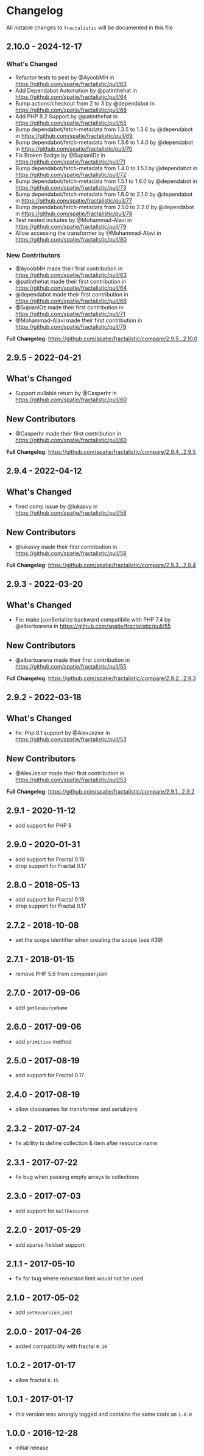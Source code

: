 # Changelog

All notable changes to `fractalistic` will be documented in this file

## 2.10.0 - 2024-12-17

### What's Changed

* Refactor tests to pest by @AyoobMH in https://github.com/spatie/fractalistic/pull/63
* Add Dependabot Automation by @patinthehat in https://github.com/spatie/fractalistic/pull/64
* Bump actions/checkout from 2 to 3 by @dependabot in https://github.com/spatie/fractalistic/pull/66
* Add PHP 8.2 Support by @patinthehat in https://github.com/spatie/fractalistic/pull/65
* Bump dependabot/fetch-metadata from 1.3.5 to 1.3.6 by @dependabot in https://github.com/spatie/fractalistic/pull/69
* Bump dependabot/fetch-metadata from 1.3.6 to 1.4.0 by @dependabot in https://github.com/spatie/fractalistic/pull/70
* Fix Broken Badge by @SupianIDz in https://github.com/spatie/fractalistic/pull/71
* Bump dependabot/fetch-metadata from 1.4.0 to 1.5.1 by @dependabot in https://github.com/spatie/fractalistic/pull/72
* Bump dependabot/fetch-metadata from 1.5.1 to 1.6.0 by @dependabot in https://github.com/spatie/fractalistic/pull/73
* Bump dependabot/fetch-metadata from 1.6.0 to 2.1.0 by @dependabot in https://github.com/spatie/fractalistic/pull/77
* Bump dependabot/fetch-metadata from 2.1.0 to 2.2.0 by @dependabot in https://github.com/spatie/fractalistic/pull/78
* Test nested includes by @Mohammad-Alavi in https://github.com/spatie/fractalistic/pull/79
* Allow accessing the transformer by @Mohammad-Alavi in https://github.com/spatie/fractalistic/pull/80

### New Contributors

* @AyoobMH made their first contribution in https://github.com/spatie/fractalistic/pull/63
* @patinthehat made their first contribution in https://github.com/spatie/fractalistic/pull/64
* @dependabot made their first contribution in https://github.com/spatie/fractalistic/pull/66
* @SupianIDz made their first contribution in https://github.com/spatie/fractalistic/pull/71
* @Mohammad-Alavi made their first contribution in https://github.com/spatie/fractalistic/pull/79

**Full Changelog**: https://github.com/spatie/fractalistic/compare/2.9.5...2.10.0

## 2.9.5 - 2022-04-21

## What's Changed

- Support nullable return by @Casperhr in https://github.com/spatie/fractalistic/pull/60

## New Contributors

- @Casperhr made their first contribution in https://github.com/spatie/fractalistic/pull/60

**Full Changelog**: https://github.com/spatie/fractalistic/compare/2.9.4...2.9.5

## 2.9.4 - 2022-04-12

## What's Changed

- fixed comp issue by @lukasvy in https://github.com/spatie/fractalistic/pull/58

## New Contributors

- @lukasvy made their first contribution in https://github.com/spatie/fractalistic/pull/58

**Full Changelog**: https://github.com/spatie/fractalistic/compare/2.9.3...2.9.4

## 2.9.3 - 2022-03-20

## What's Changed

- Fix: make jsonSerialize backward compatibile with PHP 7.4 by @albertoarena in https://github.com/spatie/fractalistic/pull/55

## New Contributors

- @albertoarena made their first contribution in https://github.com/spatie/fractalistic/pull/55

**Full Changelog**: https://github.com/spatie/fractalistic/compare/2.9.2...2.9.3

## 2.9.2 - 2022-03-18

## What's Changed

- fix: Php 8.1 support by @AlexJezior in https://github.com/spatie/fractalistic/pull/53

## New Contributors

- @AlexJezior made their first contribution in https://github.com/spatie/fractalistic/pull/53

**Full Changelog**: https://github.com/spatie/fractalistic/compare/2.9.1...2.9.2

## 2.9.1 - 2020-11-12

- add support for PHP 8

## 2.9.0 - 2020-01-31

- add support for Fractal 0.18
- drop support for Fractal 0.17

## 2.8.0 - 2018-05-13

- add support for Fractal 0.18
- drop support for Fractal 0.17

## 2.7.2 - 2018-10-08

- set the scope identifier when creating the scope (see #39)

## 2.7.1 - 2018-01-15

- remove PHP 5.6 from composer.json

## 2.7.0 - 2017-09-06

- add `getResourceName`

## 2.6.0 - 2017-09-06

- add `primitive` method

## 2.5.0 - 2017-08-19

- add support for Fractal 0.17

## 2.4.0 - 2017-08-19

- allow classnames for transformer and serializers

## 2.3.2 - 2017-07-24

- fix ability to define collection & item after resource name

## 2.3.1 - 2017-07-22

- fix bug when passing empty arrays to collections

## 2.3.0 - 2017-07-03

- add support for `NullResource`

## 2.2.0 - 2017-05-29

- add sparse fieldset support

## 2.1.1 - 2017-05-10

- fix for bug where recursion limit would not be used

## 2.1.0 - 2017-05-02

- add `setRecursionLimit`

## 2.0.0 - 2017-04-26

- added compatibility with fractal `0.16`

## 1.0.2 - 2017-01-17

- allow fractal `0.15`

## 1.0.1 - 2017-01-17

- this version was wrongly tagged and contains the same code as `1.0.0`

## 1.0.0 - 2016-12-28

- initial release
